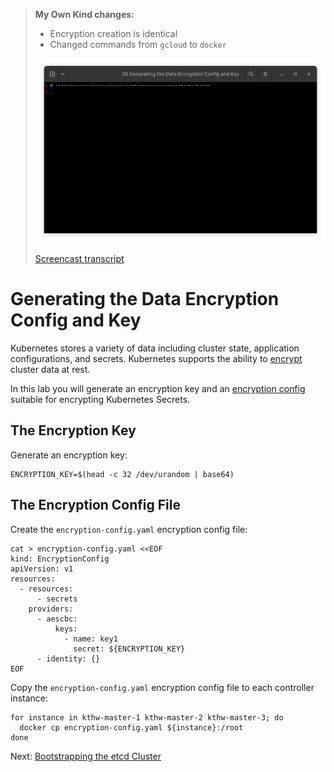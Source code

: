> **My Own Kind changes:**
> 
> * Encryption creation is identical
> * Changed commands from `gcloud` to `docker`
> 
> ![](../images/kthw-6.gif)
> 
> [Screencast transcript](/cmdline-player/kthw-6.md)

# Generating the Data Encryption Config and Key

Kubernetes stores a variety of data including cluster state, application configurations, and secrets. Kubernetes supports the ability to [encrypt](https://kubernetes.io/docs/tasks/administer-cluster/encrypt-data) cluster data at rest.

In this lab you will generate an encryption key and an [encryption config](https://kubernetes.io/docs/tasks/administer-cluster/encrypt-data/#understanding-the-encryption-at-rest-configuration) suitable for encrypting Kubernetes Secrets.

## The Encryption Key

Generate an encryption key:

```
ENCRYPTION_KEY=$(head -c 32 /dev/urandom | base64)
```

## The Encryption Config File

Create the `encryption-config.yaml` encryption config file:

```
cat > encryption-config.yaml <<EOF
kind: EncryptionConfig
apiVersion: v1
resources:
  - resources:
      - secrets
    providers:
      - aescbc:
          keys:
            - name: key1
              secret: ${ENCRYPTION_KEY}
      - identity: {}
EOF
```

Copy the `encryption-config.yaml` encryption config file to each controller instance:

```
for instance in kthw-master-1 kthw-master-2 kthw-master-3; do
  docker cp encryption-config.yaml ${instance}:/root
done
```

Next: [Bootstrapping the etcd Cluster](07-bootstrapping-etcd.md)
